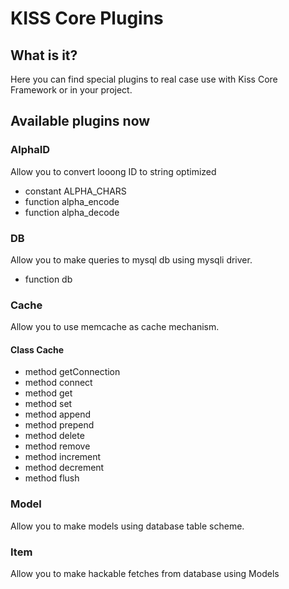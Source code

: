 # KISS Core Plugins

## What is it?

Here you can find special plugins to real case use with Kiss Core Framework or in your project. 

## Available plugins now
### AlphaID
Allow you to convert looong ID to string optimized
- constant ALPHA_CHARS
- function alpha_encode
- function alpha_decode

### DB
Allow you to make queries to mysql db using mysqli driver.
- function db

### Cache
Allow you to use memcache as cache mechanism.
#### Class Cache
- method getConnection
- method connect
- method get
- method set
- method append
- method prepend
- method delete
- method remove
- method increment
- method decrement
- method flush

### Model
Allow you to make models using database table scheme.

### Item
Allow you to make hackable fetches from database using Models
